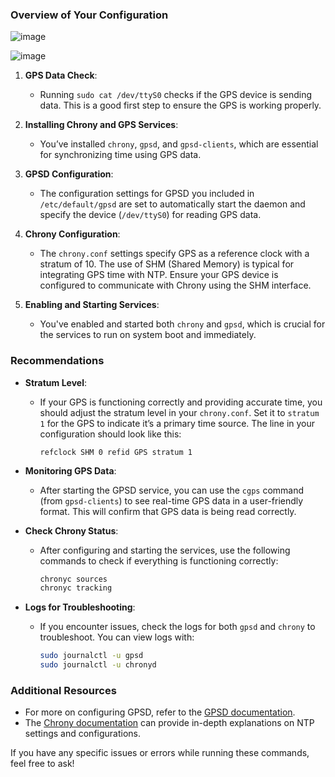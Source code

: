 ### Overview of Your Configuration


![image](https://github.com/user-attachments/assets/d62f14f1-cee0-49fa-95e2-0a007a27d9e8)


![image](https://github.com/user-attachments/assets/b9c08bde-8816-474f-be6e-4d591dcb7107)




1. **GPS Data Check**:
   - Running `sudo cat /dev/ttyS0` checks if the GPS device is sending data. This is a good first step to ensure the GPS is working properly.

2. **Installing Chrony and GPS Services**:
   - You’ve installed `chrony`, `gpsd`, and `gpsd-clients`, which are essential for synchronizing time using GPS data.

3. **GPSD Configuration**:
   - The configuration settings for GPSD you included in `/etc/default/gpsd` are set to automatically start the daemon and specify the device (`/dev/ttyS0`) for reading GPS data.

4. **Chrony Configuration**:
   - The `chrony.conf` settings specify GPS as a reference clock with a stratum of 10. The use of SHM (Shared Memory) is typical for integrating GPS time with NTP. Ensure your GPS device is configured to communicate with Chrony using the SHM interface.

5. **Enabling and Starting Services**:
   - You've enabled and started both `chrony` and `gpsd`, which is crucial for the services to run on system boot and immediately.

### Recommendations

- **Stratum Level**:
  - If your GPS is functioning correctly and providing accurate time, you should adjust the stratum level in your `chrony.conf`. Set it to `stratum 1` for the GPS to indicate it’s a primary time source. The line in your configuration should look like this:
    ```plaintext
    refclock SHM 0 refid GPS stratum 1
    ```

- **Monitoring GPS Data**:
  - After starting the GPSD service, you can use the `cgps` command (from `gpsd-clients`) to see real-time GPS data in a user-friendly format. This will confirm that GPS data is being read correctly.

- **Check Chrony Status**:
  - After configuring and starting the services, use the following commands to check if everything is functioning correctly:
    ```bash
    chronyc sources
    chronyc tracking
    ```

- **Logs for Troubleshooting**:
  - If you encounter issues, check the logs for both `gpsd` and `chrony` to troubleshoot. You can view logs with:
    ```bash
    sudo journalctl -u gpsd
    sudo journalctl -u chronyd
    ```

### Additional Resources
- For more on configuring GPSD, refer to the [GPSD documentation](https://catb.org/gpsd/).
- The [Chrony documentation](https://chrony.tuxfamily.org/manual.html) can provide in-depth explanations on NTP settings and configurations.

If you have any specific issues or errors while running these commands, feel free to ask!
